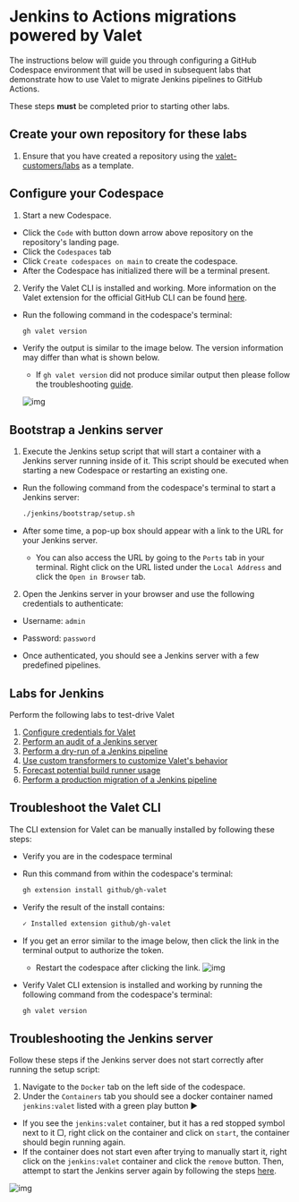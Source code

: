 # Jenkins to Actions migrations powered by Valet

The instructions below will guide you through configuring a GitHub Codespace environment that will be used in subsequent labs that demonstrate how to use Valet to migrate Jenkins pipelines to GitHub Actions.

These steps **must** be completed prior to starting other labs.

## Create your own repository for these labs

1. Ensure that you have created a repository using the [valet-customers/labs](https://github.com/valet-customers/labs) as a template.

## Configure your Codespace

1. Start a new Codespace.

- Click the `Code` with button down arrow above repository on the repository's landing page.
- Click the `Codespaces` tab
- Click `Create codespaces on main` to create the codespace.
- After the Codespace has initialized there will be a terminal present.

2. Verify the Valet CLI is installed and working. More information on the Valet extension for the official GitHub CLI can be found [here](https://github.com/github/gh-valet).

- Run the following command in the codespace's terminal:

  ```bash
  gh valet version
  ```

- Verify the output is similar to the image below. The version information may differ than what is shown below.
  - If `gh valet version` did not produce similar output then please follow the troubleshooting [guide](#troubleshoot-the-valet-cli).

  ![img](https://user-images.githubusercontent.com/19557880/186771327-631e8839-3614-4ab7-8108-818b5a0c6e93.png)

## Bootstrap a Jenkins server

 1. Execute the Jenkins setup script that will start a container with a Jenkins server running inside of it. This script should be executed when starting a new Codespace or restarting an existing one.  

- Run the following command from the codespace's terminal to start a Jenkins server:

    ```bash
    ./jenkins/bootstrap/setup.sh
    ```

- After some time, a pop-up box should appear with a link to the URL for your Jenkins server.
  - You can also access the URL by going to the `Ports` tab in your terminal. Right click on the URL listed under the `Local Address` and click the `Open in Browser` tab.

2. Open the Jenkins server in your browser and use the following credentials to authenticate:

  - Username: `admin`
  - Password: `password`

- Once authenticated, you should see a Jenkins server with a few predefined pipelines.

## Labs for Jenkins

Perform the following labs to test-drive Valet

1. [Configure credentials for Valet](1-configure.md)
2. [Perform an audit of a Jenkins server](2-audit.md)
3. [Perform a dry-run of a Jenkins pipeline](3-dry-run.md)
4. [Use custom transformers to customize Valet's behavior](4-custom-transformers.md)
5. [Forecast potential build runner usage](5-forecast.md)
6. [Perform a production migration of a Jenkins pipeline](6-migrate.md)

## Troubleshoot the Valet CLI

The CLI extension for Valet can be manually installed by following these steps:

- Verify you are in the codespace terminal
- Run this command from within the codespace's terminal:

  ```bash
  gh extension install github/gh-valet
  ```

- Verify the result of the install contains:

  ```bash
  ✓ Installed extension github/gh-valet
  ```

- If you get an error similar to the image below, then click the link in the terminal output to authorize the token.
  - Restart the codespace after clicking the link.
  ![img](https://user-images.githubusercontent.com/26442605/169588015-9414404f-82b6-4d0f-89d4-5f0e6941b029.png)
- Verify Valet CLI extension is installed and working by running the following command from the codespace's terminal:

  ```bash
  gh valet version
  ```

## Troubleshooting the Jenkins server

Follow these steps if the Jenkins server does not start correctly after running the setup script:

1. Navigate to the `Docker` tab on the left side of the codespace.
2. Under the `Containers` tab you should see a docker container named `jenkins:valet` listed with a green play button ▶

- If you see the `jenkins:valet` container, but it has a red stopped symbol next to it ▢, right click on the container and click on `start`, the container should begin running again.
- If the container does not start even after trying to manually start it, right click on the `jenkins:valet` container and click the `remove` button. Then, attempt to start the Jenkins server again by following the steps [here](#bootstrap-a-jenkins-server).

![img](https://user-images.githubusercontent.com/19557880/183770210-c0386616-656e-4fe9-9324-b410ad62c406.png)
